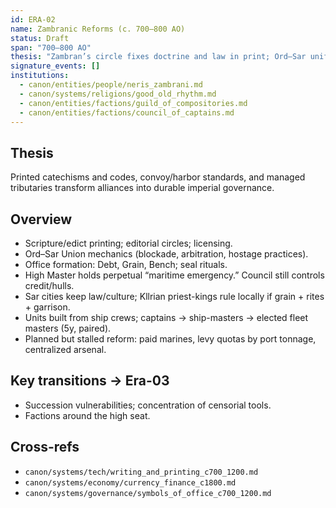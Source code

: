 ```yaml
---
id: ERA-02
name: Zambranic Reforms (c. 700–800 AO)
status: Draft
span: "700–800 AO"
thesis: "Zambran’s circle fixes doctrine and law in print; Ord–Sar unifies by blockade, siege, and deal-making; imperial offices harden."
signature_events: []
institutions:
  - canon/entities/people/neris_zambrani.md
  - canon/systems/religions/good_old_rhythm.md
  - canon/entities/factions/guild_of_compositories.md
  - canon/entities/factions/council_of_captains.md
---
```


## Thesis
Printed catechisms and codes, convoy/harbor standards, and managed tributaries transform alliances into durable imperial governance.

## Overview
- Scripture/edict printing; editorial circles; licensing.
- Ord–Sar Union mechanics (blockade, arbitration, hostage practices).
- Office formation: Debt, Grain, Bench; seal rituals.
- High Master holds perpetual “maritime emergency.” Council still controls credit/hulls.
- Sar cities keep law/culture; Kllrian priest-kings rule locally if grain + rites + garrison.
- Units built from ship crews; captains → ship-masters → elected fleet masters (5y, paired).
- Planned but stalled reform: paid marines, levy quotas by port tonnage, centralized arsenal.

## Key transitions → Era-03
- Succession vulnerabilities; concentration of censorial tools.
- Factions around the high seat.

## Cross-refs
- `canon/systems/tech/writing_and_printing_c700_1200.md`
- `canon/systems/economy/currency_finance_c1800.md`
- `canon/systems/governance/symbols_of_office_c700_1200.md`